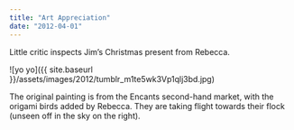 ```yaml
---
title: "Art Appreciation"
date: "2012-04-01"
---
```


Little critic inspects Jim’s Christmas present from Rebecca.

![yo yo]({{ site.baseurl }}/assets/images/2012/tumblr_m1te5wk3Vp1qlj3bd.jpg)

The original painting is from the Encants second-hand market, with the origami birds added by Rebecca. They are taking flight towards their flock (unseen off in the sky on the right).
